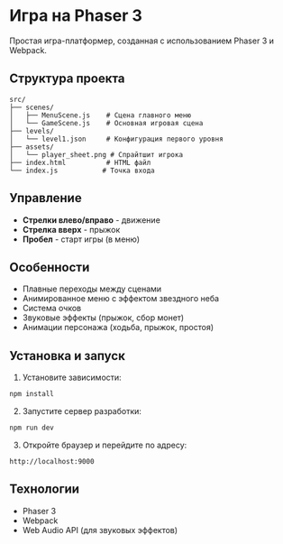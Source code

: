 # Игра на Phaser 3

Простая игра-платформер, созданная с использованием Phaser 3 и Webpack.

## Структура проекта

```
src/
├── scenes/
│   ├── MenuScene.js    # Сцена главного меню
│   └── GameScene.js    # Основная игровая сцена
├── levels/
│   └── level1.json     # Конфигурация первого уровня
├── assets/
│   └── player_sheet.png # Спрайтшит игрока
├── index.html          # HTML файл
└── index.js           # Точка входа
```

## Управление

- **Стрелки влево/вправо** - движение
- **Стрелка вверх** - прыжок
- **Пробел** - старт игры (в меню)

## Особенности

- Плавные переходы между сценами
- Анимированное меню с эффектом звездного неба
- Система очков
- Звуковые эффекты (прыжок, сбор монет)
- Анимации персонажа (ходьба, прыжок, простоя)

## Установка и запуск

1. Установите зависимости:
```bash
npm install
```

2. Запустите сервер разработки:
```bash
npm run dev
```

3. Откройте браузер и перейдите по адресу:
```
http://localhost:9000
```

## Технологии

- Phaser 3
- Webpack
- Web Audio API (для звуковых эффектов) 